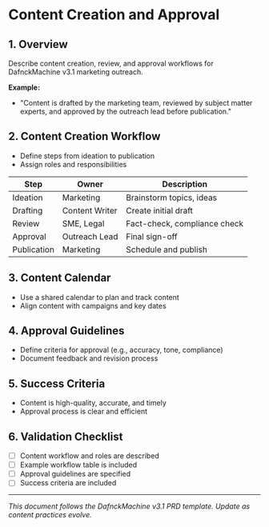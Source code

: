 # Content Creation and Approval

## 1. Overview
Describe content creation, review, and approval workflows for DafnckMachine v3.1 marketing outreach.

**Example:**
- "Content is drafted by the marketing team, reviewed by subject matter experts, and approved by the outreach lead before publication."

## 2. Content Creation Workflow
- Define steps from ideation to publication
- Assign roles and responsibilities

| Step         | Owner                | Description                  |
|--------------|----------------------|------------------------------|
| Ideation     | Marketing            | Brainstorm topics, ideas     |
| Drafting     | Content Writer       | Create initial draft         |
| Review       | SME, Legal           | Fact-check, compliance check |
| Approval     | Outreach Lead        | Final sign-off               |
| Publication  | Marketing            | Schedule and publish         |

## 3. Content Calendar
- Use a shared calendar to plan and track content
- Align content with campaigns and key dates

## 4. Approval Guidelines
- Define criteria for approval (e.g., accuracy, tone, compliance)
- Document feedback and revision process

## 5. Success Criteria
- Content is high-quality, accurate, and timely
- Approval process is clear and efficient

## 6. Validation Checklist
- [ ] Content workflow and roles are described
- [ ] Example workflow table is included
- [ ] Approval guidelines are specified
- [ ] Success criteria are included

---
*This document follows the DafnckMachine v3.1 PRD template. Update as content practices evolve.* 